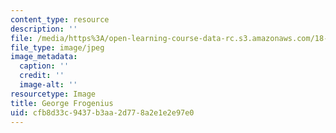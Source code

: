 ```yaml
---
content_type: resource
description: ''
file: /media/https%3A/open-learning-course-data-rc.s3.amazonaws.com/18-712-introduction-to-representation-theory-fall-2010/cfb8d33c9437b3aa2d778a2e1e2e97e0_Georgfrobenius.jpeg
file_type: image/jpeg
image_metadata:
  caption: ''
  credit: ''
  image-alt: ''
resourcetype: Image
title: George Frogenius
uid: cfb8d33c-9437-b3aa-2d77-8a2e1e2e97e0
---
```


